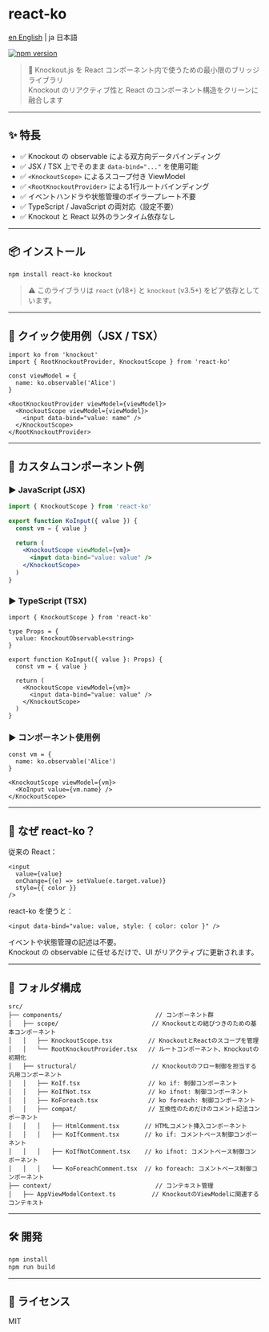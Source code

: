 # react-ko

[en English](./README.md) | ja 日本語

[![npm version](https://img.shields.io/npm/v/react-ko)](https://www.npmjs.com/package/react-ko)

> 🧠 Knockout.js を React コンポーネント内で使うための最小限のブリッジライブラリ  
> Knockout のリアクティブ性と React のコンポーネント構造をクリーンに融合します

---

## ✨ 特長

- ✅ Knockout の observable による双方向データバインディング
- ✅ JSX / TSX 上でそのまま `data-bind="..."` を使用可能
- ✅ `<KnockoutScope>` によるスコープ付き ViewModel
- ✅ `<RootKnockoutProvider>` による1行ルートバインディング
- ✅ イベントハンドラや状態管理のボイラープレート不要
- ✅ TypeScript / JavaScript の両対応（設定不要）
- ✅ Knockout と React 以外のランタイム依存なし

---

## 📦 インストール

```bash
npm install react-ko knockout
```

> ⚠️ このライブラリは `react` (v18+) と `knockout` (v3.5+) をピア依存としています。

---

## 🚀 クイック使用例（JSX / TSX）

```tsx
import ko from 'knockout'
import { RootKnockoutProvider, KnockoutScope } from 'react-ko'

const viewModel = {
  name: ko.observable('Alice')
}

<RootKnockoutProvider viewModel={viewModel}>
  <KnockoutScope viewModel={viewModel}>
    <input data-bind="value: name" />
  </KnockoutScope>
</RootKnockoutProvider>
```

---

## 🧩 カスタムコンポーネント例

### ▶️ JavaScript (JSX)

```jsx
import { KnockoutScope } from 'react-ko'

export function KoInput({ value }) {
  const vm = { value }

  return (
    <KnockoutScope viewModel={vm}>
      <input data-bind="value: value" />
    </KnockoutScope>
  )
}
```

### ▶️ TypeScript (TSX)

```tsx
import { KnockoutScope } from 'react-ko'

type Props = {
  value: KnockoutObservable<string>
}

export function KoInput({ value }: Props) {
  const vm = { value }

  return (
    <KnockoutScope viewModel={vm}>
      <input data-bind="value: value" />
    </KnockoutScope>
  )
}
```

### ▶️ コンポーネント使用例

```tsx
const vm = {
  name: ko.observable('Alice')
}

<KnockoutScope viewModel={vm}>
  <KoInput value={vm.name} />
</KnockoutScope>
```

---

## 🤔 なぜ react-ko？

従来の React：

```tsx
<input
  value={value}
  onChange={(e) => setValue(e.target.value)}
  style={{ color }}
/>
```

react-ko を使うと：

```tsx
<input data-bind="value: value, style: { color: color }" />
```

イベントや状態管理の記述は不要。  
Knockout の observable に任せるだけで、UI がリアクティブに更新されます。

---

## 📁 フォルダ構成

```
src/
├── components/                          // コンポーネント群
│   ├── scope/                          // Knockoutとの結びつきのための基本コンポーネント
│   │   ├── KnockoutScope.tsx          // KnockoutとReactのスコープを管理
│   │   └── RootKnockoutProvider.tsx   // ルートコンポーネント、Knockoutの初期化
│   ├── structural/                     // Knockoutのフロー制御を担当する汎用コンポーネント
│   │   ├── KoIf.tsx                   // ko if: 制御コンポーネント
│   │   ├── KoIfNot.tsx                // ko ifnot: 制御コンポーネント
│   │   ├── KoForeach.tsx              // ko foreach: 制御コンポーネント
│   │   ├── compat/                    // 互換性のためだけのコメント記法コンポーネント
│   │   │   ├── HtmlComment.tsx       // HTMLコメント挿入コンポーネント
│   │   │   ├── KoIfComment.tsx       // ko if: コメントベース制御コンポーネント
│   │   │   ├── KoIfNotComment.tsx    // ko ifnot: コメントベース制御コンポーネント
│   │   │   └── KoForeachComment.tsx  // ko foreach: コメントベース制御コンポーネント
├── context/                             // コンテキスト管理
│   ├── AppViewModelContext.ts          // KnockoutのViewModelに関連するコンテキスト
```

---

## 🛠 開発

```bash
npm install
npm run build
```

---

## 📄 ライセンス

MIT